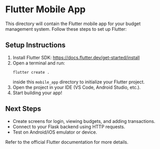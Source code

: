# Flutter Mobile App

This directory will contain the Flutter mobile app for your budget management system. Follow these steps to set up Flutter:

## Setup Instructions

1. Install Flutter SDK: https://docs.flutter.dev/get-started/install
2. Open a terminal and run:
   ```
   flutter create .
   ```
   inside this `mobile_app` directory to initialize your Flutter project.
3. Open the project in your IDE (VS Code, Android Studio, etc.).
4. Start building your app!

## Next Steps
- Create screens for login, viewing budgets, and adding transactions.
- Connect to your Flask backend using HTTP requests.
- Test on Android/iOS emulator or device.

Refer to the official Flutter documentation for more details.

